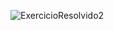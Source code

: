 
![ExercicioResolvido2](https://github.com/GuiCordoba/C-sharp/assets/113614735/d5e6d73a-d878-4f69-94c9-30d8ceb5b9a4)
